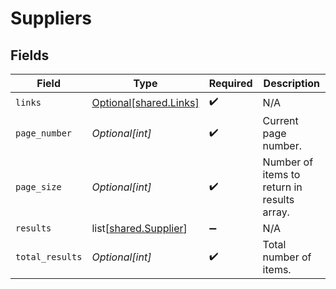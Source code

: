 # Suppliers


## Fields

| Field                                                        | Type                                                         | Required                                                     | Description                                                  |
| ------------------------------------------------------------ | ------------------------------------------------------------ | ------------------------------------------------------------ | ------------------------------------------------------------ |
| `links`                                                      | [Optional[shared.Links]](undefined/models/shared/links.md)   | :heavy_check_mark:                                           | N/A                                                          |
| `page_number`                                                | *Optional[int]*                                              | :heavy_check_mark:                                           | Current page number.                                         |
| `page_size`                                                  | *Optional[int]*                                              | :heavy_check_mark:                                           | Number of items to return in results array.                  |
| `results`                                                    | list[[shared.Supplier](undefined/models/shared/supplier.md)] | :heavy_minus_sign:                                           | N/A                                                          |
| `total_results`                                              | *Optional[int]*                                              | :heavy_check_mark:                                           | Total number of items.                                       |